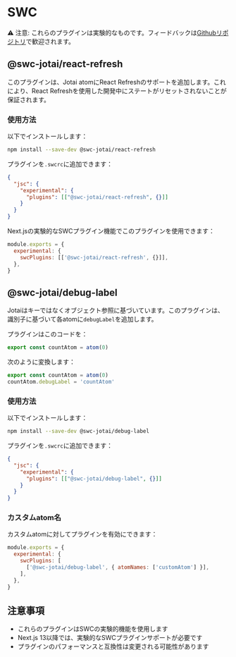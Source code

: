 # SWC

⚠️ 注意: これらのプラグインは実験的なものです。フィードバックは[Githubリポジトリ](https://github.com/pmndrs/swc-jotai)で歓迎されます。

## @swc-jotai/react-refresh

このプラグインは、Jotai atomにReact Refreshのサポートを追加します。これにより、React Refreshを使用した開発中にステートがリセットされないことが保証されます。

### 使用方法

以下でインストールします：

```bash
npm install --save-dev @swc-jotai/react-refresh
```

プラグインを`.swcrc`に追加できます：

```json
{
  "jsc": {
    "experimental": {
      "plugins": [["@swc-jotai/react-refresh", {}]]
    }
  }
}
```

Next.jsの実験的なSWCプラグイン機能でこのプラグインを使用できます：

```javascript
module.exports = {
  experimental: {
    swcPlugins: [['@swc-jotai/react-refresh', {}]],
  },
}
```

## @swc-jotai/debug-label

Jotaiはキーではなくオブジェクト参照に基づいています。このプラグインは、識別子に基づいて各atomに`debugLabel`を追加します。

プラグインはこのコードを：

```javascript
export const countAtom = atom(0)
```

次のように変換します：

```javascript
export const countAtom = atom(0)
countAtom.debugLabel = 'countAtom'
```

### 使用方法

以下でインストールします：

```bash
npm install --save-dev @swc-jotai/debug-label
```

プラグインを`.swcrc`に追加できます：

```json
{
  "jsc": {
    "experimental": {
      "plugins": [["@swc-jotai/debug-label", {}]]
    }
  }
}
```

### カスタムatom名

カスタムatomに対してプラグインを有効にできます：

```javascript
module.exports = {
  experimental: {
    swcPlugins: [
      ['@swc-jotai/debug-label', { atomNames: ['customAtom'] }],
    ],
  },
}
```

## 注意事項

- これらのプラグインはSWCの実験的機能を使用します
- Next.js 13以降では、実験的なSWCプラグインサポートが必要です
- プラグインのパフォーマンスと互換性は変更される可能性があります
